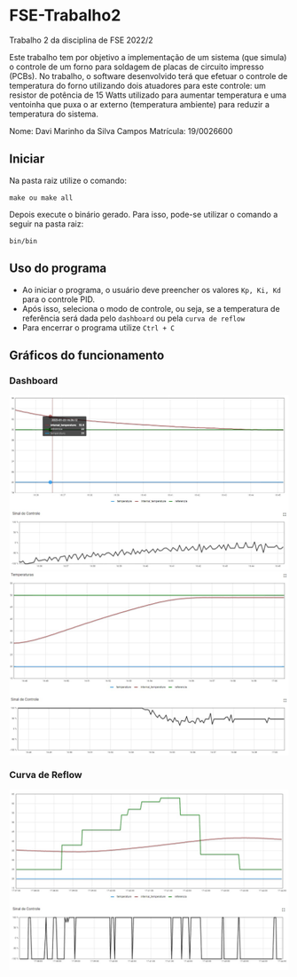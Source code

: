# FSE-Trabalho2
Trabalho 2 da disciplina de FSE 2022/2

Este trabalho tem por objetivo a implementação de um sistema (que simula) o controle de um forno para soldagem de placas de circuito impresso (PCBs). No trabalho, o software desenvolvido terá que efetuar o controle de temperatura do forno utilizando dois atuadores para este controle: um resistor de potência de 15 Watts utilizado para aumentar temperatura e uma ventoinha que puxa o ar externo (temperatura ambiente) para reduzir a temperatura do sistema.

Nome: Davi Marinho da Silva Campos 
Matrícula: 19/0026600

## Iniciar
Na pasta raiz utilize o comando:
```
make ou make all
```
Depois execute o binário gerado. Para isso, pode-se utilizar o comando a seguir na pasta raiz:
```
bin/bin
```

## Uso do programa
* Ao iniciar o programa, o usuário deve preencher os valores `Kp, Ki, Kd` para o controle PID.  
* Após isso, seleciona o modo de controle, ou seja, se a temperatura de referência será dada pelo `dashboard` ou pela `curva de reflow`
* Para encerrar o programa utilize `Ctrl + C`


## Gráficos do funcionamento

### Dashboard

<img src="./images/Temperatura-Descendo.jpg" width="700">

<img src="./images/Temperatura-Subindo.jpg" width="700">

### Curva de Reflow

<img src="./images/Curva-de-Reflow.jpg" width="700">

